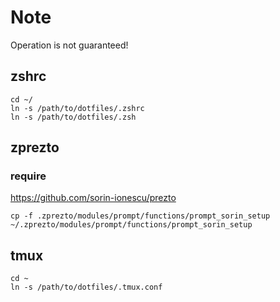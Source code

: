 # Note
Operation is not guaranteed!

## zshrc
```
cd ~/
ln -s /path/to/dotfiles/.zshrc
ln -s /path/to/dotfiles/.zsh
```


## zprezto

### require
https://github.com/sorin-ionescu/prezto


```
cp -f .zprezto/modules/prompt/functions/prompt_sorin_setup ~/.zprezto/modules/prompt/functions/prompt_sorin_setup
```


## tmux
```
cd ~
ln -s /path/to/dotfiles/.tmux.conf
```
